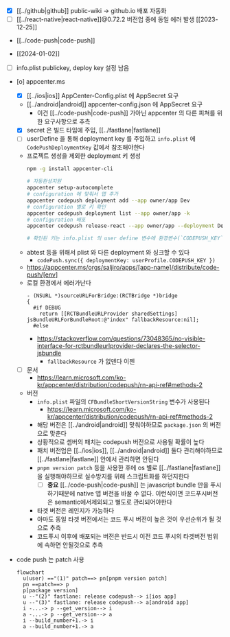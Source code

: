 - [X] [[../github|github]] public-wiki -> github.io 배포 자동화
- [ ] [[../react-native|react-native]]@0.72.2  버전업 중에 동일 에러 발생 [[2023-12-25]]

-  [[../code-push|code-push]]
  + [[2024-01-02]]
  - [ ] info.plist publickey, deploy key 설정 남음
  - [o] appcenter.ms
    - [X] [[../ios|ios]] AppCenter-Config.plist 에 AppSecret 요구
    - [[../android|android]] appcenter-config.json 에 AppSecret 요구
      - 이건 [[../code-push|code-push]] 가아닌 appcenter 의 다른 피쳐를 위한 요구사항으로 추측
    - [X] secret 은 빌드 타임에 주입, [[../fastlane|fastlane]]
    - [ ] userDefine 을 통해 deployment key 를 주입하고 `info.plist` 에 `CodePushDeploymentKey` 값에서 참조해야한다
    - 프로젝트 생성을 제외한 deployment 키 생성
      ```sh 
      npm -g install appcenter-cli
      
      # 자동완성지원
      appcenter setup-autocomplete
      # configuration 에 맞춰서 앱 추가
      appcenter codepush deployment add --app owner/app Dev
      # configuration 별로 키 확인
      appcenter codepush deployment list --app owner/app -k
      # configuration 배포
      appcenter codepush release-react --app owner/app --deployment Dev

      # 확인된 키는 info.plist 의 user define 변수에 환경변수(`CODEPUSH_KEY`) 주입된다
      ```
    - abtest 등을 위해서 plist 와 다른 deployment 와 싱크할 수 있다
      - `codePush.sync({ deploymentKey: userProfile.CODEPUSH_KEY })`
    + https://appcenter.ms/orgs/saljiro/apps/[app-name]/distribute/code-push/[env]
    - 로컬 환경에서 에러가난다
      ```objc
      - (NSURL *)sourceURLForBridge:(RCTBridge *)bridge
      {
        #if DEBUG
          return [[RCTBundleURLProvider sharedSettings] jsBundleURLForBundleRoot:@"index" fallbackResource:nil];
        #else
      ```
      + https://stackoverflow.com/questions/73048365/no-visible-interface-for-rctbundleurlprovider-declares-the-selector-jsbundle
        - `fallbackResource` 가 없덴다 이젠
    - [ ] 문서
      + https://learn.microsoft.com/ko-kr/appcenter/distribution/codepush/rn-api-ref#methods-2
    - 버전 
      - `info.plist` 파일의 `CFBundleShortVersionString` 변수가 사용된다
        + https://learn.microsoft.com/ko-kr/appcenter/distribution/codepush/rn-api-ref#methods-2
      - 해당 버전은 [[../android|android]] 맞춰야하므로 `package.json` 의 버전으로 맞춘다
      - 상황적으로 셈버의 패치는 codepush 버전으로 사용될 확률이 높다
      - 패치 버전업은 [[../ios|ios]], [[../android|android]] 둘다 관리해야하므로 [[../fastlane|fastlane]] 안에서 관리하면 안된다
      - `pnpm version patch` 등을 사용한 후에 os 별로 [[../fastlane|fastlane]]  을 실행해야하므로 실수방지를 위해 스크립트화를 하던지한다
        - [ ] **중요** [[../code-push|code-push]] 는 javascript bundle 만을 푸시하기때문에 native 앱 버전을 바꿀 수 없다.  이런식이면 코드푸시버전은 semantic에서제외되고 별도로 관리되어야한다
      - 타겟 버전은 레인지가 가능하다
      - 아마도 동일 타겟 버전에서는 코드 푸시 버전이 높은 것이 우선순위가 될 것으로 추측
      - 코드푸시 이후에 배포되는 버전은 반드시 이전 코드 푸시의 타겟버전 범위에 속하면 안될것으로 추측

  - code push 는 patch 사용
    ```mermaid
    flowchart
      u(user) =="(1)" patch==> pn[pnpm version patch]
      pn ==patch==> p
      p[package version]
      u --"(2)" fastlane: release codepush--> i[ios app]
      u --"(3)" fastlane: release codepush--> a[android app]
      i -...-> p --get_version--> i
      a -...-> p --get_version--> a
      i --build_number+1.-> i
      a --build_number+1.-> a
    ```
